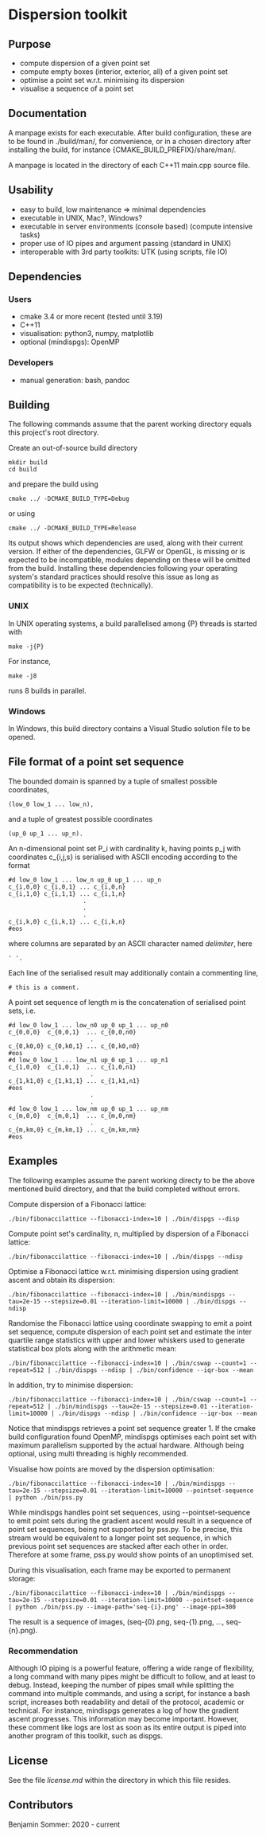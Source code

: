 # Dispersion toolkit

## Purpose

* compute dispersion of a given point set
* compute empty boxes (interior, exterior, all) of a given point set
* optimise a point set w.r.t. minimising its dispersion
* visualise a sequence of a point set

## Documentation

A manpage exists for each executable. After build configuration, these are to be found in ./build/man/, for convenience, or in a chosen directory after installing the build, for instance {CMAKE_BUILD_PREFIX}/share/man/.

A manpage is located in the directory of each C++11 main.cpp source file.

## Usability

* easy to build, low maintenance => minimal dependencies
* executable in UNIX, Mac?, Windows?
* executable in server environments (console based) (compute intensive tasks)
* proper use of IO pipes and argument passing (standard in UNIX)
* interoperable with 3rd party toolkits: UTK (using scripts, file IO)

## Dependencies

### Users

* cmake 3.4 or more recent (tested until 3.19)
* C++11
* visualisation: python3, numpy, matplotlib
* optional (mindispgs): OpenMP

### Developers

* manual generation: bash, pandoc

## Building

The following commands assume that the parent working directory equals this project's root directory.

Create an out-of-source build directory

````
mkdir build
cd build
````

and prepare the build using

``
cmake ../ -DCMAKE_BUILD_TYPE=Debug
``

or using

``
cmake ../ -DCMAKE_BUILD_TYPE=Release
``

Its output shows which dependencies are used, along with their current version. If either of the dependencies, GLFW or OpenGL, is missing or is expected to be incompatible, modules depending on these will be omitted from the build. Installing these dependencies following your operating system's standard practices should resolve this issue as long as compatibility is to be expected (technically).

### UNIX

In UNIX operating systems, a build parallelised among {P} threads is started with

``
make -j{P}
``

For instance,

``
make -j8
``

runs 8 builds in parallel.

### Windows

In Windows, this build directory contains a Visual Studio solution file to be opened.

## File format of a point set sequence

The bounded domain is spanned by a tuple of smallest possible coordinates,
````
(low_0 low_1 ... low_n),
````
and a tuple of greatest possible coordinates
````
(up_0 up_1 ... up_n).
````

An n-dimensional point set P_i with cardinality k, having points p_j with coordinates c_{i,j,s} is serialised with ASCII encoding according to the format
````
#d low_0 low_1 ... low_n up_0 up_1 ... up_n
c_{i,0,0} c_{i,0,1} ... c_{i,0,n}
c_{i,1,0} c_{i,1,1} ... c_{i,1,n}
                     .
                     .
                     .
c_{i,k,0} c_{i,k,1} ... c_{i,k,n}
#eos
````
where columns are separated by an ASCII character named *delimiter*, here
````
' '.
````

Each line of the serialised result may additionally contain a commenting line,
````
# this is a comment.
````

A point set sequence of length m is the concatenation of serialised point sets, i.e.
````
#d low_0 low_1 ... low_n0 up_0 up_1 ... up_n0
c_{0,0,0}  c_{0,0,1}  ... c_{0,0,n0}
                       .
c_{0,k0,0} c_{0,k0,1} ... c_{0,k0,n0}
#eos
#d low_0 low_1 ... low_n1 up_0 up_1 ... up_n1
c_{1,0,0}  c_{1,0,1}  ... c_{1,0,n1}
                       .
c_{1,k1,0} c_{1,k1,1} ... c_{1,k1,n1}
#eos
                       .
                       .
#d low_0 low_1 ... low_nm up_0 up_1 ... up_nm
c_{m,0,0}  c_{m,0,1}  ... c_{m,0,nm}
                       .
c_{m,km,0} c_{m,km,1} ... c_{m,km,nm}
#eos
````


## Examples

The following examples assume the parent working directy to be the above mentioned build directory, and that the build completed without errors.

Compute dispersion of a Fibonacci lattice:

``
./bin/fibonaccilattice --fibonacci-index=10 | ./bin/dispgs --disp
``

Compute point set's cardinality, n, multiplied by dispersion of a Fibonacci lattice:

``
./bin/fibonaccilattice --fibonacci-index=10 | ./bin/dispgs --ndisp
``

Optimise a Fibonacci lattice w.r.t. minimising dispersion using gradient ascent and obtain its dispersion:

``
./bin/fibonaccilattice --fibonacci-index=10 | ./bin/mindispgs --tau=2e-15 --stepsize=0.01 --iteration-limit=10000 | ./bin/dispgs --ndisp
``

Randomise the Fibonacci lattice using coordinate swapping to emit a point set sequence, compute dispersion of each point set and estimate the inter quartile range statistics with upper and lower whiskers used to generate statistical box plots along with the arithmetic mean:

``
./bin/fibonaccilattice --fibonacci-index=10 | ./bin/cswap --count=1 --repeat=512 | ./bin/dispgs --ndisp | ./bin/confidence --iqr-box --mean
``

In addition, try to minimise dispersion:

``
./bin/fibonaccilattice --fibonacci-index=10 | ./bin/cswap --count=1 --repeat=512 | ./bin/mindispgs --tau=2e-15 --stepsize=0.01 --iteration-limit=10000 | ./bin/dispgs --ndisp | ./bin/confidence --iqr-box --mean
``

Notice that mindispgs retrieves a point set sequence greater 1. If the cmake build configuration found OpenMP, mindispgs optimises each point set with maximum parallelism supported by the actual hardware. Although being optional, using multi threading is highly recommended.

Visualise how points are moved by the dispersion optimisation:

``
./bin/fibonaccilattice --fibonacci-index=10 | ./bin/mindispgs --tau=2e-15 --stepsize=0.01 --iteration-limit=10000 --pointset-sequence | python ./bin/pss.py
``

While mindispgs handles point set sequences, using --pointset-sequence to emit point sets during the gradient ascent would result in a sequence of point set sequences, being not supported by pss.py. To be precise, this stream would be equivalent to a longer point set sequence, in which previous point set sequences are stacked after each other in order. Therefore at some frame, pss.py would show points of an unoptimised set.

During this visualisation, each frame may be exported to permanent storage:

``
./bin/fibonaccilattice --fibonacci-index=10 | ./bin/mindispgs --tau=2e-15 --stepsize=0.01 --iteration-limit=10000 --pointset-sequence | python ./bin/pss.py --image-path='seq-{i}.png' --image-ppi=300
``

The result is a sequence of images, (seq-{0}.png, seq-{1}.png, ..., seq-{n}.png).

### Recommendation

Although IO piping is a powerful feature, offering a wide range of flexibility, a long command with many pipes might be difficult to follow, and at least to debug. Instead, keeping the number of pipes small while splitting the command into multiple commands, and using a script, for instance a bash script, increases both readability and detail of the protocol, academic or technical. For instance, mindispgs generates a log of how the gradient ascent progresses. This information may become important. However, these comment like logs are lost as soon as its entire output is piped into another program of this toolkit, such as dispgs.

## License

See the file *license.md* within the directory in which this file resides.

## Contributors

Benjamin Sommer: 2020 - current

